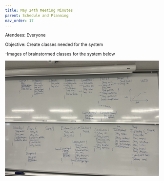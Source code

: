 ```yaml
---
title: May 24th Meeting Minutes
parent: Schedule and Planning
nav_order: 17
---
```


Atendees: Everyone

Objective: Create classes needed for the system

-Images of brainstormed classes for the system below

![Classes Brainstormings Initial](/diagrams/classes.jpg)
